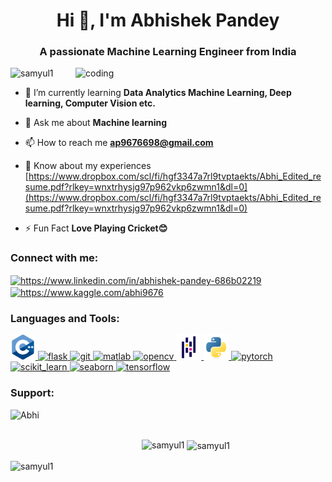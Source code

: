 <h1 align="center">Hi 👋, I'm Abhishek Pandey</h1>
<h3 align="center">A passionate Machine Learning Engineer from India</h3>
<img align="right" alt="coding" width="400" src="https://user-images.githubusercontent.com/55389276/140866485-8fb1c876-9a8f-4d6a-98dc-08c4981eaf70.gif">

<p align="left"> <img src="https://komarev.com/ghpvc/?username=samyul1&label=Profile%20views&color=0e75b6&style=flat" alt="samyul1" /> </p>

- 🌱 I’m currently learning **Data Analytics Machine Learning, Deep learning, Computer Vision etc.**

- 💬 Ask me about **Machine learning**

- 📫 How to reach me **ap9676698@gmail.com**

- 📄 Know about my experiences [https://www.dropbox.com/scl/fi/hgf3347a7rl9tvptaekts/Abhi_Edited_resume.pdf?rlkey=wnxtrhysjg97p962vkp6zwmn1&dl=0](https://www.dropbox.com/scl/fi/hgf3347a7rl9tvptaekts/Abhi_Edited_resume.pdf?rlkey=wnxtrhysjg97p962vkp6zwmn1&dl=0)

- ⚡ Fun Fact **Love Playing Cricket😊**

<h3 align="left">Connect with me:</h3>
<p align="left">
<a href="https://linkedin.com/in/https://www.linkedin.com/in/abhishek-pandey-686b02219" target="blank"><img align="center" src="https://raw.githubusercontent.com/rahuldkjain/github-profile-readme-generator/master/src/images/icons/Social/linked-in-alt.svg" alt="https://www.linkedin.com/in/abhishek-pandey-686b02219" height="30" width="40" /></a>
<a href="https://kaggle.com/https://www.kaggle.com/abhi9676" target="blank"><img align="center" src="https://raw.githubusercontent.com/rahuldkjain/github-profile-readme-generator/master/src/images/icons/Social/kaggle.svg" alt="https://www.kaggle.com/abhi9676" height="30" width="40" /></a>
</p>

<h3 align="left">Languages and Tools:</h3>
<p align="left"> <a href="https://www.w3schools.com/cpp/" target="_blank" rel="noreferrer"> <img src="https://raw.githubusercontent.com/devicons/devicon/master/icons/cplusplus/cplusplus-original.svg" alt="cplusplus" width="40" height="40"/> </a> <a href="https://flask.palletsprojects.com/" target="_blank" rel="noreferrer"> <img src="https://www.vectorlogo.zone/logos/pocoo_flask/pocoo_flask-icon.svg" alt="flask" width="40" height="40"/> </a> <a href="https://git-scm.com/" target="_blank" rel="noreferrer"> <img src="https://www.vectorlogo.zone/logos/git-scm/git-scm-icon.svg" alt="git" width="40" height="40"/> </a> <a href="https://www.mathworks.com/" target="_blank" rel="noreferrer"> <img src="https://upload.wikimedia.org/wikipedia/commons/2/21/Matlab_Logo.png" alt="matlab" width="40" height="40"/> </a> <a href="https://opencv.org/" target="_blank" rel="noreferrer"> <img src="https://www.vectorlogo.zone/logos/opencv/opencv-icon.svg" alt="opencv" width="40" height="40"/> </a> <a href="https://pandas.pydata.org/" target="_blank" rel="noreferrer"> <img src="https://raw.githubusercontent.com/devicons/devicon/2ae2a900d2f041da66e950e4d48052658d850630/icons/pandas/pandas-original.svg" alt="pandas" width="40" height="40"/> </a> <a href="https://www.python.org" target="_blank" rel="noreferrer"> <img src="https://raw.githubusercontent.com/devicons/devicon/master/icons/python/python-original.svg" alt="python" width="40" height="40"/> </a> <a href="https://pytorch.org/" target="_blank" rel="noreferrer"> <img src="https://www.vectorlogo.zone/logos/pytorch/pytorch-icon.svg" alt="pytorch" width="40" height="40"/> </a> <a href="https://scikit-learn.org/" target="_blank" rel="noreferrer"> <img src="https://upload.wikimedia.org/wikipedia/commons/0/05/Scikit_learn_logo_small.svg" alt="scikit_learn" width="40" height="40"/> </a> <a href="https://seaborn.pydata.org/" target="_blank" rel="noreferrer"> <img src="https://seaborn.pydata.org/_images/logo-mark-lightbg.svg" alt="seaborn" width="40" height="40"/> </a> <a href="https://www.tensorflow.org" target="_blank" rel="noreferrer"> <img src="https://www.vectorlogo.zone/logos/tensorflow/tensorflow-icon.svg" alt="tensorflow" width="40" height="40"/> </a> </p>

<h3 align="left">Support:</h3>
<p><a href="https://www.buymeacoffee.com/Abhi"> <img align="left" src="https://cdn.buymeacoffee.com/buttons/v2/default-yellow.png" height="50" width="210" alt="Abhi" /></a></p><br><br>

<p><img align="left" src="https://github-readme-stats.vercel.app/api/top-langs?username=samyul1&show_icons=true&locale=en&layout=compact" alt="samyul1" /></p>

<p>&nbsp;<img align="center" src="https://github-readme-stats.vercel.app/api?username=samyul1&show_icons=true&locale=en" alt="samyul1" /></p>

<p><img align="center" src="https://github-readme-streak-stats.herokuapp.com/?user=samyul1&" alt="samyul1" /></p>

